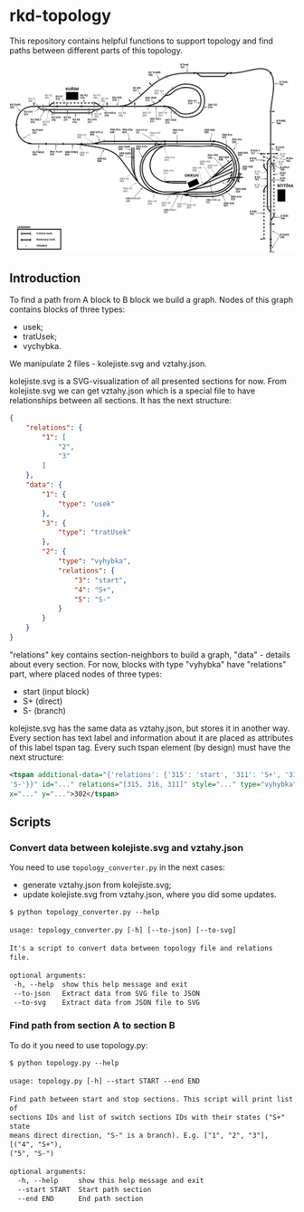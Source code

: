 # rkd-topology

This repository contains helpful functions to support topology and find paths
 between different parts of this topology.

![topology](./topology.svg)

## Introduction

To find a path from A block to B block we build a graph. Nodes of this graph contains blocks of three types:
 - usek;
 - tratUsek;
 - vychybka.

We manipulate 2 files - kolejiste.svg and vztahy.json.

kolejiste.svg is a SVG-visualization of all presented sections for now. From 
kolejiste.svg we can get vztahy.json which is a special file to have 
relationships between all sections. It has the next structure:

```json
{
    "relations": {
        "1": [
            "2",
            "3"
        ]
    },
    "data": {
        "1": {
            "type": "usek"
        },
        "3": {
            "type": "tratUsek"
        },
        "2": {
            "type": "vyhybka",
            "relations": {
                "3": "start",
                "4": "S+",
                "5": "S-"
            }
        }
    }
}
```

"relations" key contains section-neighbors to build a graph, "data" - details
about every section. For now, blocks with type "vyhybka" have "relations" 
part, where placed nodes of three types:
- start (input block)
- S+ (direct)
- S- (branch)

kolejiste.svg has the same data as vztahy.json, but stores it in another way.
Every section has text label and information about it are placed as 
attributes of this label tspan tag. Every such tspan element (by design) 
must have the next structure:
 
```xml
<tspan additional-data="{'relations': {'315': 'start', '311': 'S+', '316': 
'S-'}}" id="..." relations="[315, 316, 311]" style="..." type="vyhybka"
x="..." y="...">302</tspan>    
```

## Scripts

### Convert data between kolejiste.svg and vztahy.json 
 
You need to use `topology_converter.py` in the next cases:
 - generate vztahy.json from kolejiste.svg;
 - update kolejiste.svg from vztahy.json, where you did some updates.
 
 ```text
$ python topology_converter.py --help

usage: topology_converter.py [-h] [--to-json] [--to-svg]

It's a script to convert data between topology file and relations file.

optional arguments:
  -h, --help  show this help message and exit
  --to-json   Extract data from SVG file to JSON
  --to-svg    Extract data from JSON file to SVG
```

### Find path from section A to section B

To do it you need to use topology.py:

```text
$ python topology.py --help

usage: topology.py [-h] --start START --end END

Find path between start and stop sections. This script will print list of
sections IDs and list of switch sections IDs with their states ("S+" state
means direct direction, "S-" is a branch). E.g. ["1", "2", "3"], [("4", "S+"),
("5", "S-")

optional arguments:
  -h, --help     show this help message and exit
  --start START  Start path section
  --end END      End path section

```
